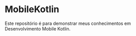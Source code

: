 # MobileKotlin
Este repositório é para demonstrar meus conhecimentos em Desenvolvimento Mobile Kotlin.
